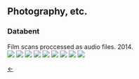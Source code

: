 ## Photography, etc.<br/>

### Databent<br/>

Film scans proccessed as audio files. 2014.<br/>
<img src="./images/branches-1.jpg">
<img src="./images/branches-2.jpg">
<img src="./images/branches-3.jpg">
<img src="./images/branches-4.jpg">
<img src="./images/branches-5.jpg">
<img src="./images/branches-6.jpg">
<img src="./images/branches-7.jpg">
<img src="./images/branches-8.jpg">
<img src="./images/branches-9.jpg"><br/>

[&#8592;](./art)
